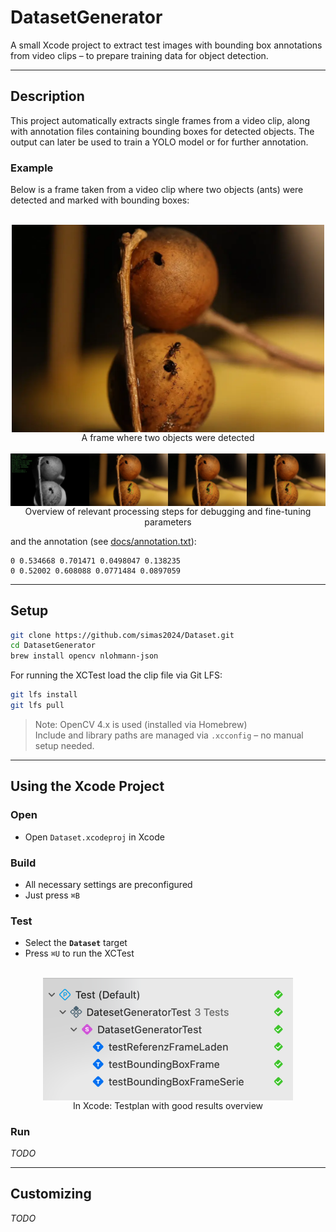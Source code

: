 # DatasetGenerator

A small Xcode project to extract test images with bounding box annotations from video clips – to prepare training data for object detection.

---

## Description

This project automatically extracts single frames from a video clip, along with annotation files containing bounding boxes for detected objects. The output can later be used to train a YOLO model or for further annotation.

### Example

Below is a frame taken from a video clip where two objects (ants) were detected and marked with bounding boxes:

<div align="center">
<br/>
<img align="center" title="Frame" width="500" src="./docs/frame.webp.png">
<div align="center">
    A frame where two objects were detected
</div>
</div>

<div align="center">
<br/>
<img align="center" title="Processing Overview" width="800" src="./docs/debug.webp.png">
<div align="center">
    Overview of relevant processing steps for debugging and fine-tuning parameters
</div>
</div>

and the annotation (see [docs/annotation.txt](./docs/annotation.txt)):

```
0 0.534668 0.701471 0.0498047 0.138235
0 0.52002 0.608088 0.0771484 0.0897059
```

---

## Setup

```bash
git clone https://github.com/simas2024/Dataset.git
cd DatasetGenerator
brew install opencv nlohmann-json
```

For running the XCTest load the clip file via Git LFS:

```bash
git lfs install
git lfs pull
```

> Note: OpenCV 4.x is used (installed via Homebrew)  
> Include and library paths are managed via `.xcconfig` – no manual setup needed.

---

## Using the Xcode Project

### Open
- Open `Dataset.xcodeproj` in Xcode

### Build
- All necessary settings are preconfigured
- Just press `⌘B`

### Test
- Select the **`Dataset`** target
- Press `⌘U` to run the XCTest

<div align="center">
<br/>
<img align="center" title="XCTest result expected" width="400" src="./docs/XCTestScreen01.png">
<div align="center">
    In Xcode: Testplan with good results overview
</div>
</div>


### Run

_TODO_  

---

## Customizing

_TODO_  